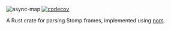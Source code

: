 ![async-map](https://github.com/herblet/stomp-parser/actions/workflows/build_with_coverage.yml/badge.svg)
[![codecov](https://codecov.io/gh/herblet/stomp-parser/branch/main/graph/badge.svg?token=I579HJZVHQ)](https://codecov.io/gh/herblet/stomp-parser)

A Rust crate for parsing Stomp frames, implemented using [nom](https://github.com/Geal/nom).
